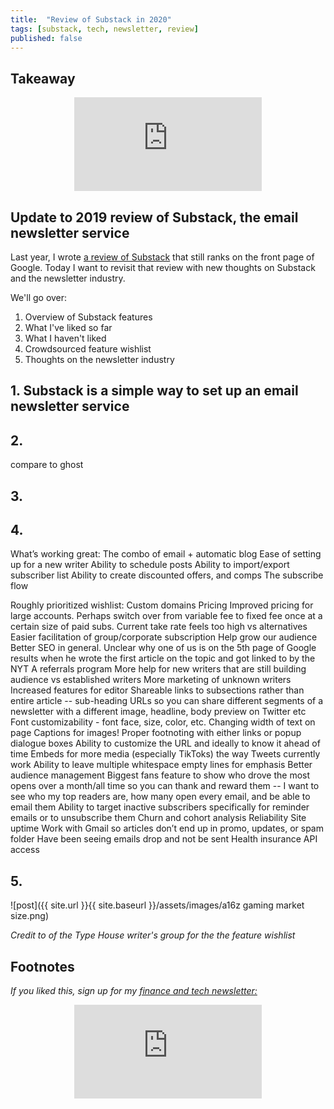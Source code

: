 ```yaml
---
title:  "Review of Substack in 2020"  
tags: [substack, tech, newsletter, review]
published: false
---
```


## Takeaway

<style>
      .iframe-container {
        overflow: hidden;        
        padding-top: 50%; <!-- Calculated from the aspect ration of the content (in case of 16:9 it is 9/16= 0.5625) -->
        position: relative;
      }
      .iframe-container iframe { 
         border: 0;
         height: 100%; <!-- Finally, width and height are set to 100% so the iframe takes up 100% of the containers space. -->
         left: 0;
         position: absolute;
         top: 0;
         width: 100%;
         display: block;
         margin: 0 auto; <!-- center image -->
      }
      <!-- 4x3 Aspect Ratio -->
      .iframe-container-4x3 {
        padding-top: 75%;
      }
</style> 

<div class="iframe-container-4x3">
  <p align="center"><iframe src="https://avoidboringpeople.substack.com/embed" frameborder="0" scrolling="no"> </iframe></p>
</div>

## Update to 2019 review of Substack, the email newsletter service

Last year, I wrote [a review of Substack](https://www.leonlinsx.com/substack/ "substack") that still ranks on the front page of Google. Today I want to revisit that review with new thoughts on Substack and the newsletter industry.

We'll go over:

1. Overview of Substack features 
2. What I've liked so far
3. What I haven't liked
4. Crowdsourced feature wishlist
5. Thoughts on the newsletter industry

## 1. Substack is a simple way to set up an email newsletter service



## 2. 

compare to ghost

## 3. 

## 4. 

What’s working great:
The combo of email + automatic blog
Ease of setting up for a new writer
Ability to schedule posts
Ability to import/export subscriber list
Ability to create discounted offers, and comps
The subscribe flow

Roughly prioritized wishlist:
Custom domains
Pricing
Improved pricing for large accounts. Perhaps switch over from variable fee to fixed fee once at a certain size of paid subs. Current take rate feels too high vs alternatives
Easier facilitation of group/corporate subscription
Help grow our audience
Better SEO in general. Unclear why one of us is on the 5th page of Google results when he wrote the first article on the topic and got linked to by the NYT
A referrals program
More help for new writers that are still building audience vs established writers
More marketing of unknown writers
Increased features for editor
Shareable links to subsections rather than entire article -- sub-heading URLs so you can share different segments of a newsletter with a different image, headline, body preview on Twitter etc
Font customizability - font face, size, color, etc.
Changing width of text on page
Captions for images!
Proper footnoting with either links or popup dialogue boxes
Ability to customize the URL and ideally to know it ahead of time
Embeds for more media (especially TikToks) the way Tweets currently work
Ability to leave multiple whitespace empty lines for emphasis 
Better audience management 
Biggest fans feature to show who drove the most opens over a month/all time so you can thank and reward them --  I want to see who my top readers are, how many open every email, and be able to email them
Ability to target inactive subscribers specifically for reminder emails or to unsubscribe them
Churn and cohort analysis
Reliability
Site uptime
Work with Gmail so articles don’t end up in promo, updates, or spam folder
Have been seeing emails drop and not be sent
Health insurance
API access


## 5.

![post]({{ site.url }}{{ site.baseurl }}/assets/images/a16z gaming market size.png)

*Credit to of the Type House writer's group for the the feature wishlist*

## Footnotes

*If you liked this, sign up for my [finance and tech newsletter:](https://avoidboringpeople.substack.com/ "ABP")*

<div class="iframe-container-4x3">
  <p align="center"><iframe src="https://avoidboringpeople.substack.com/embed" frameborder="0" scrolling="no"> </iframe></p>
</div>
